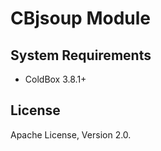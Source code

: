 # CBjsoup Module

## System Requirements

-   ColdBox 3.8.1+

## License

Apache License, Version 2.0.
